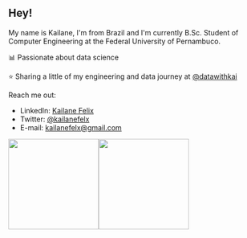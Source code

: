 ## Hey! 

My name is Kailane, I'm from Brazil and I'm currently B.Sc. Student of Computer Engineering at the Federal University of Pernambuco.

📊 Passionate about data science

⭐ Sharing a little of my engineering and data  journey at [@datawithkai](https://www.instagram.com/datawithkai/)

Reach me out:
* LinkedIn: [Kailane Felix](https://www.linkedin.com/in/kailane-felix/)
* Twitter: [@kailanefelx](https://twitter.com/kailanefelx)
* E-mail: kailanefelx@gmail.com

<div align="left">
  <a href="https://github.com/kailanefelix">
  <img height="180em" src="https://github-readme-stats.vercel.app/api?username=kailanefelix&show_icons=true&theme=onedark&include_all_commits=true&count_private=true"/><img height="180em" src="https://github-readme-stats.vercel.app/api/top-langs/?username=kailanefelix&layout=compact&langs_count=7&theme=onedark"/>
</div>
